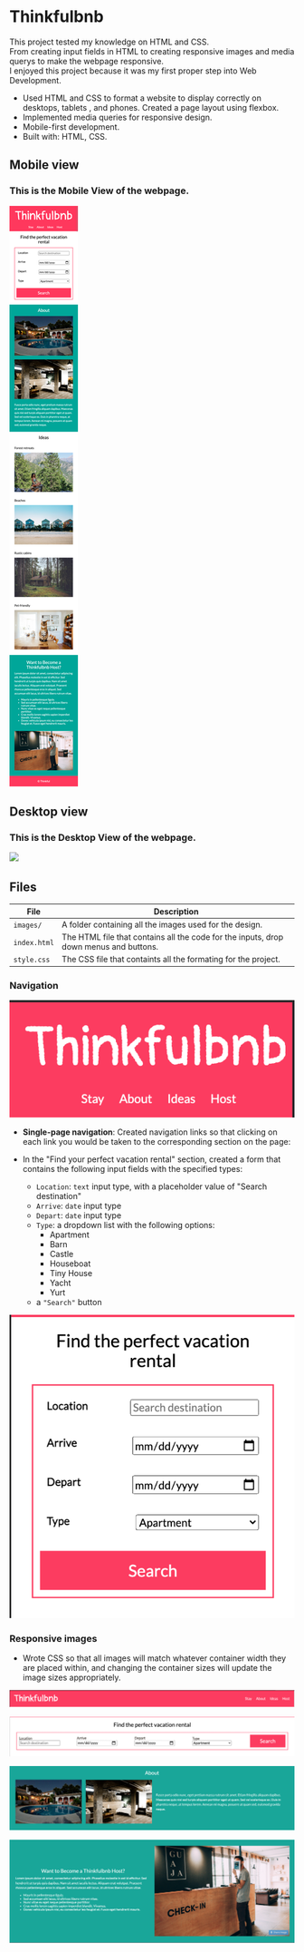 # Thinkfulbnb
This project tested my knowledge on HTML and CSS.\
From creating input fields in HTML to creating responsive images and media querys to make the webpage responsive.\
I enjoyed this project because it was my first proper step into Web Development.

- Used HTML and CSS to format a website to display correctly on desktops, tablets , and phones.
Created a page layout using flexbox.
- Implemented media queries for responsive design.
- Mobile-first development.
- Built with: HTML, CSS.



## Mobile view
### This is the Mobile View of the webpage.
![](images/Thinkfulbnb-mobile.png)

## Desktop view
### This is the Desktop View of the webpage.
![](images/Thinkfulbnb-desktop.png)

## Files

| File         | Description                                                             |
| ------------ | ----------------------------------------------------------------------- |
| `images/`    | A folder containing all the images used for the design.                 |
| `index.html` | The HTML file that contains all the code for the inputs, drop down menus and buttons.|
| `style.css`  | The CSS file that containts all the formating for the project.|


### Navigation


![Navigation mobile](./images/navigation-mobile.png)

- **Single-page navigation**: Created navigation links so that clicking on each link you would be taken to the corresponding section on the page:


- In the "Find your perfect vacation rental" section, created a form that contains the following input fields with the specified types:

  - `Location`: `text` input type, with a placeholder value of "Search destination"
  - `Arrive`: `date` input type
  - `Depart`: `date` input type
  - `Type`: a dropdown list with the following options:
    - Apartment
    - Barn
    - Castle
    - Houseboat
    - Tiny House
    - Yacht
    - Yurt
  - a `"Search"` button


![Search form mobile](./images/search-form-mobile.png)


### Responsive images

- Wrote CSS so that all images will match whatever container width they are placed within, and changing the container sizes will update the image sizes appropriately.

![Navigation desktop](./images/navigation-desktop.png)


![Search form desktop](./images/search-form-desktop.png)


![About desktop](./images/about-desktop.png)


![Host desktop](./images/host-desktop.png)
